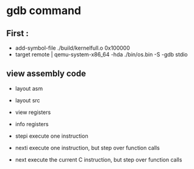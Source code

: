 # gdb command

## First :

- add-symbol-file ./build/kernelfull.o 0x100000
- target remote | qemu-system-x86_64 -hda ./bin/os.bin -S -gdb stdio

## view assembly code
- layout asm

- layout src

- view registers
- info registers

- stepi execute one instruction
- nexti execute one instruction, but step over function calls
- next execute the current C instruction, but step over function calls


